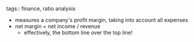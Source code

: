 tags:: finance, ratio analysis

- measures a company's profit margin, taking into account all expenses
- net margin = net income / revenue
	- effectively, the bottom line over the top line!